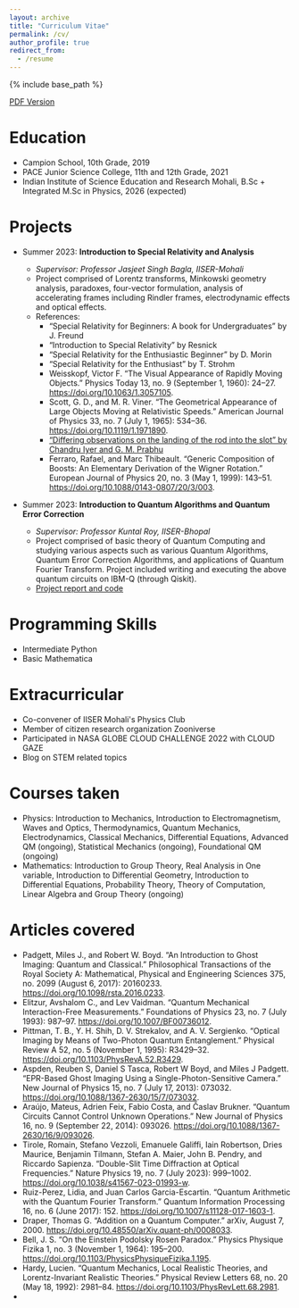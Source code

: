 ```yaml
---
layout: archive
title: "Curriculum Vitae"
permalink: /cv/
author_profile: true
redirect_from:
  - /resume
---
```


{% include base_path %}

[PDF Version](https://github.com/ArnavMetrani/arnavmetrani.github.io/blob/master/_data/Resume%20September%202023.pdf)

Education
======
* Campion School, 10th Grade, 2019
* PACE Junior Science College, 11th and 12th Grade, 2021
* Indian Institute of Science Education and Research Mohali, B.Sc + Integrated M.Sc in Physics, 2026 (expected)

Projects
======
* Summer 2023: **Introduction to Special Relativity and Analysis**
  * _Supervisor: Professor Jasjeet Singh Bagla, IISER-Mohali_
  * Project comprised of Lorentz transforms, Minkowski geometry analysis, paradoxes, four-vector formulation, analysis of accelerating frames including Rindler frames, electrodynamic effects and optical effects.
  * References:
      * “Special Relativity for Beginners: A book for Undergraduates” by J. Freund
      * “Introduction to Special Relativity” by Resnick
      * “Special Relativity for the Enthusiastic Beginner” by D. Morin
      * “Special Relativity for the Enthusiast” by T. Strohm
      * Weisskopf, Victor F. “The Visual Appearance of Rapidly Moving Objects.” Physics Today 13, no. 9 (September 1, 1960): 24–27. https://doi.org/10.1063/1.3057105.
      * Scott, G. D., and M. R. Viner. “The Geometrical Appearance of Large Objects Moving at Relativistic Speeds.” American Journal of Physics 33, no. 7 (July 1, 1965): 534–36. https://doi.org/10.1119/1.1971890.  
      * [“Differing observations on the landing of the rod into the slot” by Chandru Iyer and G. M. Prabhu](https://doi.org/10.1119/1.2346686)
      * Ferraro, Rafael, and Marc Thibeault. “Generic Composition of Boosts: An Elementary Derivation of the Wigner Rotation.” European Journal of Physics 20, no. 3 (May 1, 1999): 143–51. https://doi.org/10.1088/0143-0807/20/3/003.



* Summer 2023: **Introduction to Quantum Algorithms and Quantum Error Correction**
  * _Supervisor: Professor Kuntal Roy, IISER-Bhopal_ 
  * Project comprised of basic theory of Quantum Computing and studying various aspects such as various Quantum Algorithms, Quantum Error Correction Algorithms, and applications of Quantum Fourier Transform. Project included writing and executing the above quantum circuits on IBM-Q (through Qiskit).
  * [Project report and code](https://github.com/ArnavMetrani/Quantum-Algorithms-report)
  
Programming Skills
======
* Intermediate Python
* Basic Mathematica
  
 
Extracurricular
======
* Co-convener of IISER Mohali's Physics Club
* Member of citizen research organization Zooniverse
* Participated in NASA GLOBE CLOUD CHALLENGE 2022 with CLOUD GAZE
* Blog on STEM related topics

Courses taken
======
* Physics: Introduction to Mechanics, Introduction to Electromagnetism, Waves and Optics, Thermodynamics, Quantum Mechanics, Electrodynamics, Classical Mechanics, Differential Equations, Advanced QM (ongoing), Statistical Mechanics (ongoing), Foundational QM (ongoing)
* Mathematics: Introduction to Group Theory, Real Analysis in One variable, Introduction to Differential Geometry, Introduction to
Differential Equations, Probability Theory, Theory of Computation, Linear Algebra and Group Theory (ongoing)

Articles covered
======
* Padgett, Miles J., and Robert W. Boyd. “An Introduction to Ghost Imaging: Quantum and Classical.” Philosophical Transactions of the Royal Society A: Mathematical, Physical and Engineering Sciences 375, no. 2099 (August 6, 2017): 20160233. https://doi.org/10.1098/rsta.2016.0233.
* Elitzur, Avshalom C., and Lev Vaidman. “Quantum Mechanical Interaction-Free Measurements.” Foundations of Physics 23, no. 7 (July 1993): 987–97. https://doi.org/10.1007/BF00736012.
* Pittman, T. B., Y. H. Shih, D. V. Strekalov, and A. V. Sergienko. “Optical Imaging by Means of Two-Photon Quantum Entanglement.” Physical Review A 52, no. 5 (November 1, 1995): R3429–32. https://doi.org/10.1103/PhysRevA.52.R3429.
* Aspden, Reuben S, Daniel S Tasca, Robert W Boyd, and Miles J Padgett. “EPR-Based Ghost Imaging Using a Single-Photon-Sensitive Camera.” New Journal of Physics 15, no. 7 (July 17, 2013): 073032. https://doi.org/10.1088/1367-2630/15/7/073032.
* Araújo, Mateus, Adrien Feix, Fabio Costa, and Časlav Brukner. “Quantum Circuits Cannot Control Unknown Operations.” New Journal of Physics 16, no. 9 (September 22, 2014): 093026. https://doi.org/10.1088/1367-2630/16/9/093026.
* Tirole, Romain, Stefano Vezzoli, Emanuele Galiffi, Iain Robertson, Dries Maurice, Benjamin Tilmann, Stefan A. Maier, John B. Pendry, and Riccardo Sapienza. “Double-Slit Time Diffraction at Optical Frequencies.” Nature Physics 19, no. 7 (July 2023): 999–1002. https://doi.org/10.1038/s41567-023-01993-w.
* Ruiz-Perez, Lidia, and Juan Carlos Garcia-Escartin. “Quantum Arithmetic with the Quantum Fourier Transform.” Quantum Information Processing 16, no. 6 (June 2017): 152. https://doi.org/10.1007/s11128-017-1603-1.
* Draper, Thomas G. “Addition on a Quantum Computer.” arXiv, August 7, 2000. https://doi.org/10.48550/arXiv.quant-ph/0008033.
* Bell, J. S. “On the Einstein Podolsky Rosen Paradox.” Physics Physique Fizika 1, no. 3 (November 1, 1964): 195–200. https://doi.org/10.1103/PhysicsPhysiqueFizika.1.195.
* Hardy, Lucien. “Quantum Mechanics, Local Realistic Theories, and Lorentz-Invariant Realistic Theories.” Physical Review Letters 68, no. 20 (May 18, 1992): 2981–84. https://doi.org/10.1103/PhysRevLett.68.2981.
* 

